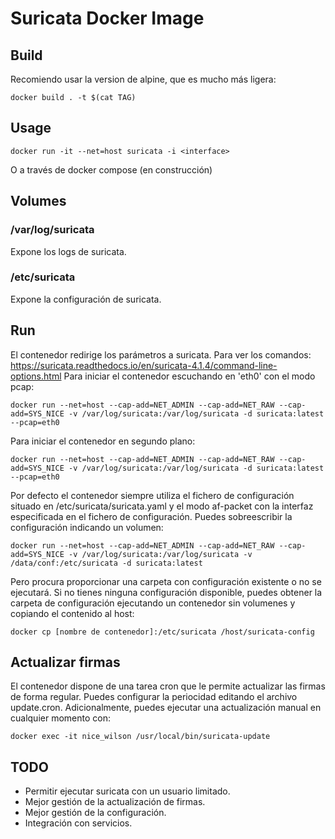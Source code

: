 # Suricata Docker Image

## Build

Recomiendo usar la version de alpine, que es mucho más ligera:
	
	docker build . -t $(cat TAG)

## Usage

    docker run -it --net=host suricata -i <interface>

O a través de docker compose (en construcción)

## Volumes

### /var/log/suricata

Expone los logs de suricata.

### /etc/suricata

Expone la configuración de suricata.

## Run

El contenedor redirige los parámetros a suricata. Para ver los comandos: https://suricata.readthedocs.io/en/suricata-4.1.4/command-line-options.html
Para iniciar el contenedor escuchando en 'eth0' con el modo pcap:

	docker run --net=host --cap-add=NET_ADMIN --cap-add=NET_RAW --cap-add=SYS_NICE -v /var/log/suricata:/var/log/suricata -d suricata:latest --pcap=eth0

Para iniciar el contenedor en segundo plano:

	docker run --net=host --cap-add=NET_ADMIN --cap-add=NET_RAW --cap-add=SYS_NICE -v /var/log/suricata:/var/log/suricata -d suricata:latest --pcap=eth0

Por defecto el contenedor siempre utiliza el fichero de configuración situado en /etc/suricata/suricata.yaml y el modo af-packet con la interfaz especificada en el fichero de configuración.
Puedes sobreescribir la configuración indicando un volumen:

	docker run --net=host --cap-add=NET_ADMIN --cap-add=NET_RAW --cap-add=SYS_NICE -v /var/log/suricata:/var/log/suricata -v /data/conf:/etc/suricata -d suricata:latest

Pero procura proporcionar una carpeta con configuración existente o no se ejecutará. Si no tienes ninguna configuración disponible, puedes obtener la carpeta de configuración ejecutando un contenedor sin volumenes y copiando el contenido al host:

	docker cp [nombre de contenedor]:/etc/suricata /host/suricata-config

## Actualizar firmas

El contenedor dispone de una tarea cron que le permite actualizar las firmas de forma regular. Puedes configurar la periocidad editando el archivo update.cron. Adicionalmente, puedes ejecutar una actualización manual en cualquier momento con:

	docker exec -it nice_wilson /usr/local/bin/suricata-update


## TODO

- Permitir ejecutar suricata con un usuario limitado.
- Mejor gestión de la actualización de firmas.
- Mejor gestión de la configuración.
- Integración con servicios.

